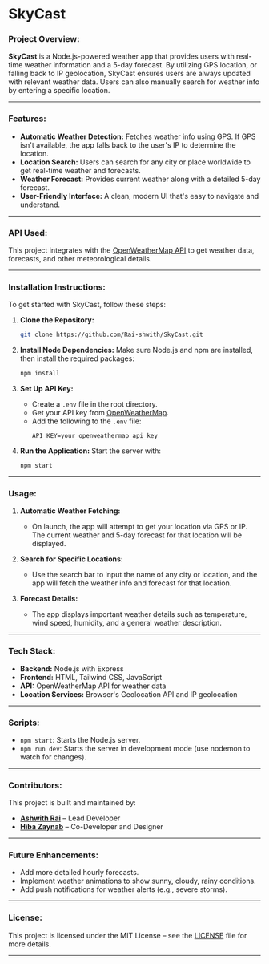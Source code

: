 
# **SkyCast**

### **Project Overview:**
**SkyCast** is a Node.js-powered weather app that provides users with real-time weather information and a 5-day forecast. By utilizing GPS location, or falling back to IP geolocation, SkyCast ensures users are always updated with relevant weather data. Users can also manually search for weather info by entering a specific location.

---

### **Features:**
- **Automatic Weather Detection:** Fetches weather info using GPS. If GPS isn't available, the app falls back to the user's IP to determine the location.
- **Location Search:** Users can search for any city or place worldwide to get real-time weather and forecasts.
- **Weather Forecast:** Provides current weather along with a detailed 5-day forecast.
- **User-Friendly Interface:** A clean, modern UI that's easy to navigate and understand.
  
---

### **API Used:**
This project integrates with the [OpenWeatherMap API](https://openweathermap.org/api) to get weather data, forecasts, and other meteorological details.

---

### **Installation Instructions:**
To get started with SkyCast, follow these steps:

1. **Clone the Repository:**
    ```bash
    git clone https://github.com/Rai-shwith/SkyCast.git
    ```

2. **Install Node Dependencies:**
    Make sure Node.js and npm are installed, then install the required packages:
    ```bash
    npm install
    ```

3. **Set Up API Key:**
    - Create a `.env` file in the root directory.
    - Get your API key from [OpenWeatherMap](https://openweathermap.org/api).
    - Add the following to the `.env` file:
      ```
      API_KEY=your_openweathermap_api_key
      ```

4. **Run the Application:**
    Start the server with:
    ```bash
    npm start
    ```

---

### **Usage:**

1. **Automatic Weather Fetching:**
   - On launch, the app will attempt to get your location via GPS or IP. The current weather and 5-day forecast for that location will be displayed.

2. **Search for Specific Locations:**
   - Use the search bar to input the name of any city or location, and the app will fetch the weather info and forecast for that location.

3. **Forecast Details:**
   - The app displays important weather details such as temperature, wind speed, humidity, and a general weather description.

---

### **Tech Stack:**
- **Backend:** Node.js with Express
- **Frontend:** HTML, Tailwind CSS, JavaScript
- **API:** OpenWeatherMap API for weather data
- **Location Services:** Browser's Geolocation API and IP geolocation

---

### **Scripts:**

- `npm start`: Starts the Node.js server.
- `npm run dev`: Starts the server in development mode (use nodemon to watch for changes).

---

### **Contributors:**
This project is built and maintained by:

- **[Ashwith Rai](https://github.com/Rai-shwith)** – Lead Developer
- **[Hiba Zaynab](https://github.com/HibaZaynab)** – Co-Developer and Designer

---

### **Future Enhancements:**
- Add more detailed hourly forecasts.
- Implement weather animations to show sunny, cloudy, rainy conditions.
- Add push notifications for weather alerts (e.g., severe storms).

---

### **License:**
This project is licensed under the MIT License – see the [LICENSE](LICENSE) file for more details.

---
